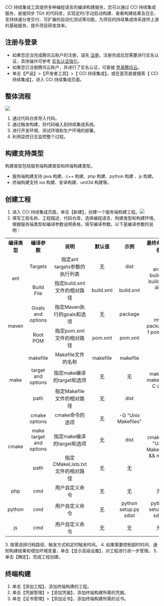 CCI 持续集成工具提供多种编程语言的编译构建服务，您可以通过 CCI 持续集成服务，直接同步 TGit 的代码库，实现定时/手动启动构建、查看构建结果及日志、支持快速分发交付、可扩展的自动化测试等功能，为项目的持续集成体系提供上游的基础服务，提升项目研发效率。
## 注册与登录
- 如果您还没完成腾讯云账户的注册，请先 [注册](https://cloud.tencent.com/register?s_url=https%3A%2F%2Fcloud.tencent.com%2F%3FfromSource%3Dgwzcw.184926.184926.184926%26gclid%3DEAIaIQobChMIoaGVwcT21gIVFSNoCh3VxAi-EAAYASAAEgId7PD_BwE)，注册完成后您需要进行实名认证，具体操作可参考 [实名认证指引](https://cloud.tencent.com/document/product/378/3629)。
- 如果您已注册腾讯云账户，并进行了实名认证，可直接 [登录腾讯云](https://cloud.tencent.com/login?s_url=https%3A%2F%2Fcloud.tencent.com%2F%3FfromSource%3Dgwzcw.184926.184926.184926%26gclid%3DEAIaIQobChMIoaGVwcT21gIVFSNoCh3VxAi-EAAYASAAEgId7PD_BwE)。
- 单击【产品】>【开发者工具】>【 CCI 持续集成】，或在首页直接搜索【 CCI 持续集成】，进入 CCI 持续集成页面。

## 整体流程
![](https://mc.qcloudimg.com/static/img/d1cd7ca9ce10068b595818d47ec9954a/image.png)

1. 通过代码仓库导入代码。
2. 通过触发构建，将代码输入到持续集成系统。
3. 进行开发环境、测试环境和生产环境的部署。
4. 利用监控日志监控整个过程。

## 构建支持类型

构建类型包括服务端构建类型和终端构建类型。

- 服务端构建支持 java 构建、c++ 构建、php 构建、python  构建 、js 构建。
- 终端构建支持 ios 构建、安卓构建、unit3d 构建等。

## 创建工程
1. 进入 CCI 持续集成页面，单击【新建】，创建一个服务端构建工程。![](https://mc.qcloudimg.com/static/img/dd5dcf4ee811df33d6ea6b0eaab7df97/image.png)
2. 填写工程名称、工程描述、代码仓库，选择编程语言、构建类型和构建环境。
根据服务端类型和编译参数说明表格，填写编译参数。以下是编译参数的说明： 
<table>  
      <td align="center"><b> 编译类型</b></td> 
			<td align="center"><b>编译参数</b></td>  
			   <td align="center"><b>说明</b></td>  
				    <td align="center"><b> 默认值</b></td>  
						   <td align="center"><b>示例</b></td>  
							    <td align="center"><b> 最终命令实例</b></td>  
    <tr>
        <td rowspan="2"align="center">ant</td>    
        <td align="center">Targets</td>  
				<td align="center">指定ant targets参数的执行列表</td>  
				  <td align="center">无</td>
					  <td align="center">dist</td>
						<td rowspan="2"align="center">ant -buildfile build.xml dist </td>    
    </tr>
    <tr>
        <td align="center">Build File</td>  
					<td align="center">指定build.xml文件的相对路径</td>  
				  <td align="center">build.xml</td>
					  <td align="center">build.xml</td>
    </tr>
		   <tr>
        <td rowspan="2"align="center">maven</td>    
        <td align="center">Goals and options</td>  
				<td align="center">指定Maven执行的goals和选项</td>  
				  <td align="center">无</td>
					  <td align="center">package</td>
						<td rowspan="2"align="center">mvn package -f pom.xml </td>    
    </tr>
    <tr>
        <td align="center">Root POM</td>  
					<td align="center">指定pom.xml文件的相对路径</td>  
				  <td align="center">pom.xml</td>
					  <td align="center">pom.xml</td>
    </tr>
		   <tr>
        <td rowspan="3"align="center">make</td>    
        <td align="center">makefile</td>  
				<td align="center">Makefile文件的名称</td >
				  <td align="center">makefile</td>
					  <td align="center">makefile</td>
						<td rowspan="3"align="center">make -f makefile -C dist </td>    
    </tr>
    <tr>
        <td align="center">target and options</td>  
					<td align="center">指定make编译的target和选项</td>  
				  <td align="center">无</td>
					  <td align="center">无</td>
    </tr>
		    <tr>
        <td align="center">path</td>  
					<td align="center">指定Makefile文件的相对路径</td >
				  <td align="center">无</td>
					  <td align="center">dist</td>
    </tr>
		   <tr>
        <td rowspan="3"align="center">cmake</td>    
        <td align="center">cmake options</td>  
				<td align="center">cmake命令的选项</td >
				  <td align="center">无</td>
					  <td align="center"> -G "Unix Makefiles"</td>
						<td rowspan="3"align="center">cmake  -G "Unix Makefiles" && make </td>  
    </tr>
    <tr>
        <td align="center">make target and options</td>  
					<td align="center">指定make编译的target和选项</td>  
				  <td align="center">无</td>
					  <td align="center">dist</td>
    </tr>
        <td align="center">path</td>  
					<td align="center">指定CMakeLists.txt文件的相对路径</td >
				  <td align="center">无</td>
					  <td align="center">无</td>
    </tr>
		   <tr>
        <td align="center">php</td>    
        <td align="center">cmd</td>  
				<td align="center">	用户自定义命令</td >
				  <td align="center" >无</td>
					  <td align="center">无</td>
						<td align="center"> 无 </td>    
    </tr>
		</tr>
		   <tr>
        <td align="center">python</td>    
        <td align="center">cmd</td>  
				<td align="center">	用户自定义命令</td >
				  <td align="center">无</td>
					  <td align="center">python setup.py sdist</td>
						<td align="center"> python setup.py sdist</td>    
    <tr>
    <tr>
         </tr>
		   <tr>
        <td align="center">js</td>    
        <td align="center">cmd</td>  
				<td align="center">	用户自定义命令</td >
				  <td align="center">无</td>
					  <td align="center">无</td>
						<td align="center"> 无</td>    
    </tr>
</table>
3. 按需选择归档路径、触发方式和定时触发时间。
4.  如果需要控制超时时间、通知构建结果和增加坏境变量，单击【显示高级设置】，对工程进行进一步管理。
5. 单击【确定】，完成工程创建。

## 终端构建
1. 单击【添加工程】，添加终端构建的工程。
2. 单击【凭据管理】>【添加凭据】，添加终端构建所需的凭据。
3. 单击【证书管理】>【添加证书】，添加终端构建所需的证书。
